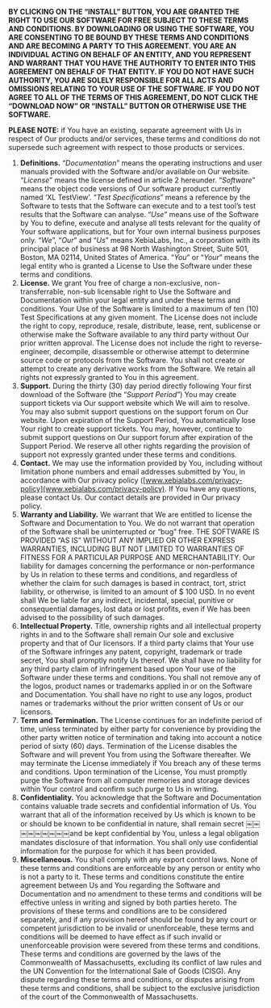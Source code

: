 **BY CLICKING ON THE “INSTALL” BUTTON, YOU ARE GRANTED THE RIGHT TO USE OUR SOFTWARE FOR FREE SUBJECT TO THESE TERMS AND CONDITIONS. BY DOWNLOADING OR USING THE SOFTWARE, YOU ARE CONSENTING TO BE BOUND BY THESE TERMS AND CONDITIONS AND ARE BECOMING A PARTY TO THIS AGREEMENT. YOU ARE AN INDIVIDUAL ACTING ON BEHALF OF AN ENTITY, AND YOU REPRESENT AND WARRANT THAT YOU HAVE THE AUTHORITY TO ENTER INTO THIS AGREEMENT ON BEHALF OF THAT ENTITY. IF YOU DO NOT HAVE SUCH AUTHORITY, YOU ARE SOLELY RESPONSIBLE FOR ALL ACTS AND OMISSIONS RELATING TO YOUR USE OF THE SOFTWARE. IF YOU DO NOT AGREE TO ALL OF THE TERMS OF THIS AGREEMENT, DO NOT CLICK THE “DOWNLOAD NOW” OR “INSTALL” BUTTON OR OTHERWISE USE THE SOFTWARE.**

**PLEASE NOTE:** if You have an existing, separate agreement with Us in respect of Our products and/or services, these terms and conditions do not supersede such agreement with respect to those products or services.

1. **Definitions.** “*Documentation*” means the operating instructions and user manuals provided with the Software and/or available on Our website. “*License*” means the license defined in article 2 hereunder. “*Software*” means the object code versions of Our software product currently named ‘XL TestView’. “*Test Specifications*” means a reference by the Software to tests that the Software can execute and to a test tool’s test results that the Software can analyse. “*Use*” means use of the Software by You to define, execute and analyse all tests relevant for the quality of Your software applications, but for Your own internal business purposes only. “*We*”, “*Our*” and “*Us*” means XebiaLabs, Inc., a corporation with its principal place of business at 98 North Washington Street, Suite 501, Boston, MA 02114, United States of America. “*You*” or “*Your*” means the legal entity who is granted a License to Use the Software under these terms and conditions.
2. **License.** We grant You free of charge a non-exclusive, non-transferrable, non-sub licensable right to Use the Software and Documentation within your legal entity and under these terms and conditions. Your Use of the Software is limited to a maximum of ten (10) Test Specifications at any given moment. The License does not include the right to copy, reproduce, resale, distribute, lease, rent, sublicense or otherwise make the Software available to any third party without Our prior written approval. The License does not include the right to reverse-engineer, decompile, disassemble or otherwise attempt to determine source code or protocols from the Software. You shall not create or attempt to create any derivative works from the Software. We retain all rights not expressly granted to You in this agreement.
3. **Support.** During the thirty (30) day period directly following Your first download of the Software (the “*Support Period*”) You may create support tickets via Our support website which We will aim to resolve. You may also submit support questions on the support forum on Our website. Upon expiration of the Support Period, You automatically lose Your right to create support tickets. You may, however, continue to submit support questions on Our support forum after expiration of the Support Period. We reserve all other rights regarding the provision of support not expressly granted under these terms and conditions.
4. **Contact.** We may use the information provided by You, including without limitation phone numbers and email addresses submitted by You, in accordance with Our privacy policy ([www.xebialabs.com/privacy-policy](www.xebialabs.com/privacy-policy). If You have any questions, please contact Us. Our contact details are provided in Our privacy policy.
5. **Warranty and Liability.** We warrant that We are entitled to license the Software and Documentation to You. We do not warrant that operation of the Software shall be uninterrupted or “bug” free. THE SOFTWARE IS PROVIDED “AS IS” WITHOUT ANY IMPLIED OR OTHER EXPRESS WARRANTIES, INCLUDING BUT NOT LIMITED TO WARRANTIES OF FITNESS FOR A PARTICULAR PURPOSE AND MERCHANTABILITY. Our liability for damages concerning the performance or non-performance by Us in relation to these terms and conditions, and regardless of whether the claim for such damages is based in contract, tort, strict liability, or otherwise, is limited to an amount of $ 100 USD. In no event shall We be liable for any indirect, incidental, special, punitive or consequential damages, lost data or lost profits, even if We has been advised to the possibility of such damages.
6. **Intellectual Property.** Title, ownership rights and all intellectual property rights in and to the Software shall remain Our sole and exclusive property and that of Our licensors. If a third party claims that Your use of the Software infringes any patent, copyright, trademark or trade secret, You shall promptly notify Us thereof. We shall have no liability for any third party claim of infringement based upon Your use of the Software under these terms and conditions. You shall not remove any of the logos, product names or trademarks applied in or on the Software and Documentation. You shall have no right to use any logos, product names or trademarks without the prior written consent of Us or our licensors.
7. **Term and Termination.** The License continues for an indefinite period of time, unless terminated by either party for convenience by providing the other party written notice of termination and taking into account a notice period of sixty (60) days. Termination of the License disables the Software and will prevent You from using the Software thereafter. We may terminate the License immediately if You breach any of these terms and conditions. Upon termination of the License, You must promptly purge the Software from all computer memories and storage devices within Your control and confirm such purge to Us in writing.
8. **Confidentiality.** You acknowledge that the Software and Documentation contains valuable trade secrets and confidential information of Us. You warrant that all of the information received by Us which is known to be or should be known to be confidential in nature, shall remain secret ￼￼￼￼￼￼￼￼￼and be kept confidential by You, unless a legal obligation mandates disclosure of that information. You shall only use confidential information for the purpose for which it has been provided.
9. **Miscellaneous.** You shall comply with any export control laws. None of these terms and conditions are enforceable by any person or entitywho is not a party to it. These terms and conditions constitute the entire agreement between Us and You regarding the Software and Documentation and no amendment to these terms and conditions will be effective unless in writing and signed by both parties hereto. The provisions of these terms and conditions are to be considered separately, and if any provision hereof should be found by any court or competent jurisdiction to be invalid or unenforceable, these terms and conditions will be deemed to have effect as if such invalid or unenforceable provision were severed from these terms and conditions. These terms and conditions are governed by the laws of the Commonwealth of Massachusetts, excluding its conflict of law rules and the UN Convention for the International Sale of Goods (CISG). Any dispute regarding these terms and conditions, or disputes arising from these terms and conditions, shall be subject to the exclusive jurisdiction of the court of the Commonwealth of Massachusetts.